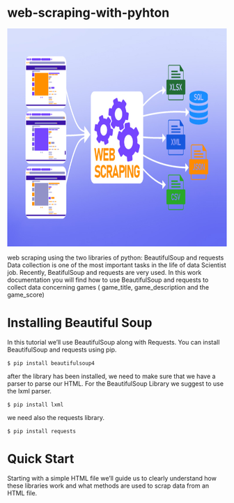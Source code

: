 # web-scraping-with-pyhton

<img src="61932c032e0a0173df6d2377_What is Web Scraping.jpg" alt="MarineGEO circle logo" style="height: 500px; width:700px;"/>



web scraping using the two libraries of python: BeautifulSoup and requests  
Data collection is one of the most important tasks in the life of data Scientist job. Recently, BeatifulSoup and requests are very used.
In this work documentation you will find how to use BeautifulSoup and requests to collect data concerning games ( game_title, game_description and the game_score)

Installing Beautiful Soup
=========================

In this tutorial we’ll use BeautifulSoup along with Requests. You can install BeautifulSoup and requests using pip.


    $ pip install beautifulsoup4

after the library has been installed, we need to make sure that we have a parser to parse our HTML. For the BeautifulSoup Library we suggest to use the lxml parser.

    $ pip install lxml
we need also the requests library.


    $ pip install requests
    
  Quick Start
  ===========
  Starting with a simple HTML file we’ll guide us to clearly understand how these libraries work and what methods are used to scrap data from an HTML file.
 
